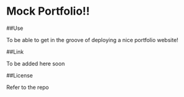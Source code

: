 # Mock Portfolio!!

##Use

To be able to get in the groove of deploying a nice portfolio website!

##Link

To be added here soon

##License

Refer to the repo
